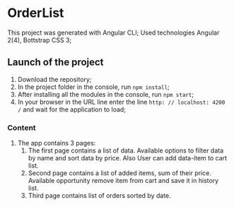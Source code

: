 # OrderList
This project was generated with Angular CLI; 
Used technologies Angular 2(4), Bottstrap CSS 3; 

## Launch of the project
1. Download the repository;
2. In the project folder in the console, run `npm install`;
3. After installing all the modules in the console, run `npm start`;
4. In your browser in the URL line enter the line `http: // localhost: 4200 /` and wait for the application to load;

### Content
1. The app contains 3 pages: 
    1. The first page contains a list of data. Available options to filter data by name and sort data by price. Also User can add data-item to cart list.
    2. Second page contains a list of added items, sum of their price. Available opportunity remove item from cart and save it in history list.
    3. Third page contains list of orders sorted by date.